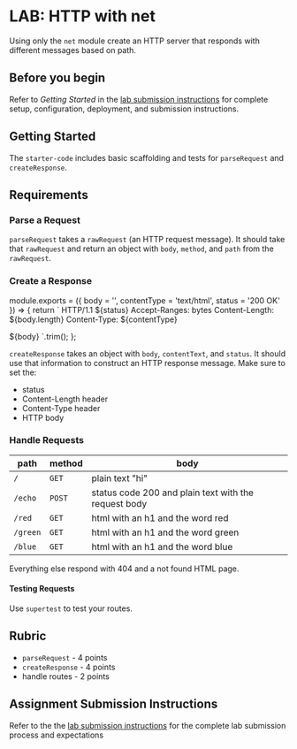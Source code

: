 # LAB: HTTP with net

Using only the `net` module create an HTTP server that responds with
different messages based on path.

## Before you begin

Refer to *Getting Started*  in the [lab submission instructions](../../../reference/submission-instructions/labs/README.md) for complete setup, configuration, deployment, and submission instructions.

## Getting Started

The `starter-code` includes basic scaffolding and tests for `parseRequest` and `createResponse`.

## Requirements

### Parse a Request

`parseRequest` takes a `rawRequest` (an HTTP request message). It should take that `rawRequest`
and return an object with `body`, `method`, and `path` from the `rawRequest`.

### Create a Response

module.exports = ({ body = '', contentType = 'text/html', status = '200 OK' }) => {
  return `
HTTP/1.1 ${status}
Accept-Ranges: bytes
Content-Length: ${body.length}
Content-Type: ${contentType}

${body}
  `.trim();
};

`createResponse` takes an object with `body`, `contentText`, and `status`. It should use
that information to construct an HTTP response message. Make sure to set the:

* status
* Content-Length header
* Content-Type header
* HTTP body

### Handle Requests

path      | method | body
--------  | ------ | ----
`/`       | `GET`  | plain text "hi"
`/echo`   | `POST` | status code 200 and plain text with the request body
`/red`    | `GET`  | html with an h1 and the word red
`/green`  | `GET`  | html with an h1 and the word green
`/blue`   | `GET`  | html with an h1 and the word blue

Everything else respond with 404 and a not found HTML page.

#### Testing Requests

Use `supertest` to test your routes.

## Rubric

* `parseRequest` - 4 points
* `createResponse` - 4 points
* handle routes - 2 points

## Assignment Submission Instructions

Refer to the the [lab submission instructions](../../../reference/submission-instructions/labs/README.md) for the complete lab submission process and expectations
